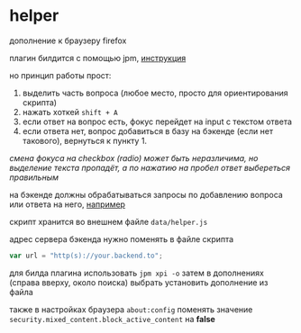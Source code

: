 # helper
дополнение к браузеру firefox

плагин билдится с помощью jpm,
[инструкция](https://developer.mozilla.org/en-US/Add-ons/SDK/Tools/jpm#Installation)

но принцип работы прост:

1. выделить часть вопроса (любое место, просто для ориентирования скрипта)
2. нажать хоткей `shift + A` 
3. если ответ на вопрос есть, фокус перейдет на input с текстом ответа
4. если ответа нет, вопрос добавиться в базу на бэкенде (если нет такового), вернуться к пункту 1.

*смена фокуса на checkbox (radio) может быть неразличима, но выделение текста пропадёт, а по нажатию на пробел ответ выбереться правильным* 

на бэкенде должны обрабатываться запросы по добавлению вопроса или ответа на него, [например](https://github.com/iplus/quiz-helper)

скрипт хранится во внешнем файле `data/helper.js`

адрес сервера бэкенда нужно поменять в файле скрипта
```javascript
var url = "http(s)://your.backend.to";
````


для билда плагина использовать `jpm xpi -o`
затем в дополнениях (справа вверху, около поиска) выбрать установить дополнение из файла 

также в настройках браузера `about:config` поменять значение `security.mixed_content.block_active_content` на **false**
